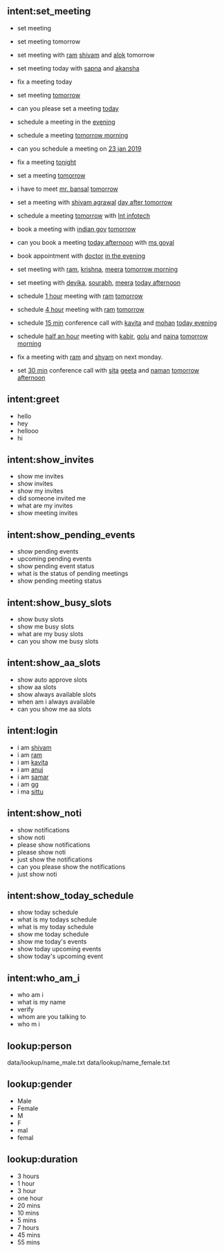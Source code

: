 
## intent:set_meeting
- set meeting
- set meeting tomorrow
- set meeting with [ram](person) [shivam](person) and [alok](person) tomorrow
- set meeting today with [sapna](person) and [akansha](person)
- fix a meeting today

- set meeting [tomorrow](time)
- can you please set a meeting [today](time)
- schedule a meeting in the [evening](time)
- schedule a meeting [tomorrow morning](time)
- can you schedule a meeting on [23 jan 2019](time)
- fix a meeting [tonight](time)
- set a meeting [tomorrow](time)
- i have to meet [mr. bansal](person) [tomorrow](time)
- set a meeting with [shivam agrawal](person) [day after tomorrow](time)
- schedule a meeting [tomorrow](time) with [lnt infotech](person)
- book a meeting with [indian gov](person) [tomorrow](time)
- can you book a meeting [today afternoon](time) with [ms goyal](person)
- book appointment with [doctor](person) [in the evening](time)
- set meeting with [ram](person), [krishna](person), [meera](person) [tomorrow morning](time)
- set meeting with [devika](person), [sourabh](person), [meera](person) [today afternoon](time)
- schedule [1 hour](duration) meeting with [ram](person) [tomorrow](time)
- schedule [4 hour](duration) meeting with [ram](person) [tomorrow](time)
- schedule [15 min](duration) conference call with [kavita](person) and [mohan](person) [today evening](time)
- schedule [half an hour](duration) meeting with [kabir](person), [golu](person) and [naina](person) [tomorrow morning](time)
- fix a meeting with [ram](person) and [shyam](person) on next monday.
- set [30 min](duration) conference call with [sita](person) [geeta](person) and [naman](person) [tomorrow afternoon](time)

## intent:greet
- hello
- hey
- hellooo
- hi



## intent:show_invites
- show me invites
- show invites
- show my invites
- did someone invited me
- what are my invites
- show meeting invites


## intent:show_pending_events
- show pending events
- upcoming pending events
- show pending event status
- what is the status of pending meetings
- show pending meeting status


## intent:show_busy_slots
- show busy slots
- show me busy slots
- what are my busy slots
- can you show me busy slots


## intent:show_aa_slots
- show auto approve slots
- show aa slots
- show always available slots
- when am i always available
- can you show me aa slots

## intent:login
- i am [shivam](username)
- i am [ram](username)
- i am [kavita](username)
- i am [anuj](username)
- i am [samar](username)
- i am [gg](username)
- i ma [sittu](username)


## intent:show_noti
- show notifications
- show noti
- please show notifications
- please show noti
- just show the notifications
- can you please show the notifications
- just show noti


## intent:show_today_schedule
- show today schedule
- what is my todays schedule
- what is my today schedule
- show me today schedule
- show me today's events
- show today upcoming events
- show today's upcoming event


## intent:who_am_i
- who am i
- what is my name
- verify
- whom are you talking to
- who m i

<!------------------------------------------------------------------------------>
<!------------------------------------------------------------------------------>
<!------------------------------------------------------------------------------>


## lookup:person
data/lookup/name_male.txt
data/lookup/name_female.txt

## lookup:gender
- Male
- Female
- M
- F
- mal
- femal

## lookup:duration
- 3 hours
- 1 hour
- 3 hour
- one hour
- 20 mins
- 10 mins
- 5 mins
- 7 hours
- 45 mins
- 55 mins

